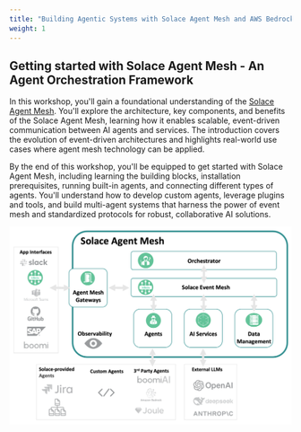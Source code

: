 ```yaml
---
title: "Building Agentic Systems with Solace Agent Mesh and AWS Bedrock"
weight: 1
---
```


## Getting started with Solace Agent Mesh - An Agent Orchestration Framework

In this workshop, you'll gain a foundational understanding of the [Solace Agent Mesh](https://solacelabs.github.io/solace-agent-mesh/docs/documentation/getting-started/introduction/). You'll explore the architecture, key components, and benefits of the Solace Agent Mesh, learning how it enables scalable, event-driven communication between AI agents and services. The introduction covers the evolution of event-driven architectures and highlights real-world use cases where agent mesh technology can be applied.

By the end of this workshop, you'll be equipped to get started with Solace Agent Mesh, including learning the building blocks, installation prerequisites, running built-in agents, and connecting different types of agents. You'll understand how to develop custom agents, leverage plugins and tools, and build multi-agent systems that harness the power of event mesh and standardized protocols for robust, collaborative AI solutions.

![SAM Arch](static/img/SAM_arch.png)